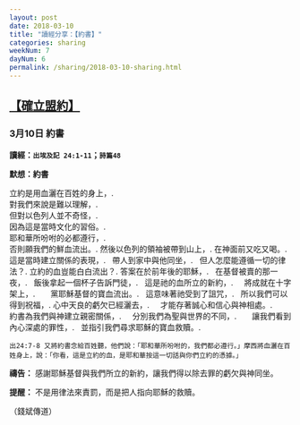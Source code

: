 ```yaml
---
layout: post
date: 2018-03-10
title: "讀經分享：【約書】"
categories: sharing
weekNum: 7
dayNum: 6
permalink: /sharing/2018-03-10-sharing.html
---
```


## [【確立盟約】](/daily/wk7-day6-daily.html)

### 3月10日 約書

**讀經：`出埃及記 24:1-11`；`詩篇48`**

**默想：約書**

立約是用血灑在百姓的身上，.  
對我們來說是難以理解，.  
但對以色列人並不奇怪，.  
因為這是當時文化的習俗。.    
耶和華所吩咐的必都遵行，.    
否則願我們的鮮血流出。.
然後以色列的領袖被帶到山上，. 
在神面前又吃又喝。.
這是當時建立關係的表現，.   
帶人到家中與他同坐，.   
但人怎麼能遵循一切的律法？.
立約的血豈能白白流出？.
答案在於前年後的耶穌，.   
在基督被賣的那一夜，.   
飯後拿起一個杯子告訴門徒，.   
這是祂的血所立的新約，.     
將成就在十字架上，.        
黨耶穌基督的寶血流出。.   
這意味著祂受到了詛咒，.   
所以我們可以得到祝福，. 
心中天良的虧欠已經灑去，.      
才能存著誠心和信心與神相處。.       
約書為我們與神建立親密關係，.     
分別我們為聖與世界的不同，.       
讓我們看到內心深處的罪性，.   
並指引我們尋求耶穌的寶血救贖。.   

`出24:7-8 又將約書念給百姓聽，他們說：「耶和華所吩咐的，我們都必遵行。」摩西將血灑在百姓身上，說：「你看，這是立約的血，是耶和華按這一切話與你們立約的憑據。」`

**禱告：** 
感謝耶穌基督與我們所立的新約，讓我們得以除去罪的虧欠與神同坐。

**提醒：** 
不是用律法來責罰，而是把人指向耶穌的救贖。

（錢斌傳道）
